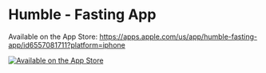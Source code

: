 # Humble - Fasting App

Available on the App Store: https://apps.apple.com/us/app/humble-fasting-app/id6557081711?platform=iphone

[![Available on the App Store](https://npub1mmfakwg4s36235wlav6qpe03cgr038gujn2hnsvwk2ne49gzqslqc6xvtp.blossom.band/e7514ceaeccecac636bb696ad1763e1e723c2b09ae199ec030558f0a7d9ef832.jpg )](https://apps.apple.com/us/app/humble-fasting-app/id6557081711?platform=iphone)
